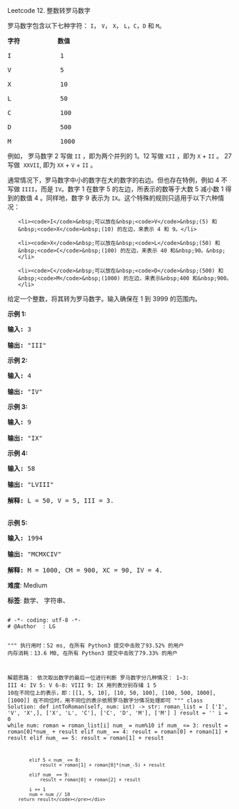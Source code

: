 Leetcode 12. 整数转罗马数字
<p>罗马数字包含以下七种字符：&nbsp;<code>I</code>，&nbsp;<code>V</code>，&nbsp;<code>X</code>，&nbsp;<code>L</code>，<code>C</code>，<code>D</code>&nbsp;和&nbsp;<code>M</code>。</p>


<pre><strong>字符</strong>          <strong>数值</strong>

I             1

V             5

X             10

L             50

C             100

D             500

M             1000</pre>



<p>例如， 罗马数字 2 写做&nbsp;<code>II</code>&nbsp;，即为两个并列的 1。12 写做&nbsp;<code>XII</code>&nbsp;，即为&nbsp;<code>X</code>&nbsp;+&nbsp;<code>II</code>&nbsp;。 27 写做&nbsp;&nbsp;<code>XXVII</code>, 即为&nbsp;<code>XX</code>&nbsp;+&nbsp;<code>V</code>&nbsp;+&nbsp;<code>II</code>&nbsp;。</p>



<p>通常情况下，罗马数字中小的数字在大的数字的右边。但也存在特例，例如 4 不写做&nbsp;<code>IIII</code>，而是&nbsp;<code>IV</code>。数字 1 在数字 5 的左边，所表示的数等于大数 5 减小数 1 得到的数值 4 。同样地，数字 9 表示为&nbsp;<code>IX</code>。这个特殊的规则只适用于以下六种情况：</p>



<ul>

	<li><code>I</code>&nbsp;可以放在&nbsp;<code>V</code>&nbsp;(5) 和&nbsp;<code>X</code>&nbsp;(10) 的左边，来表示 4 和 9。</li>

	<li><code>X</code>&nbsp;可以放在&nbsp;<code>L</code>&nbsp;(50) 和&nbsp;<code>C</code>&nbsp;(100) 的左边，来表示 40 和&nbsp;90。&nbsp;</li>

	<li><code>C</code>&nbsp;可以放在&nbsp;<code>D</code>&nbsp;(500) 和&nbsp;<code>M</code>&nbsp;(1000) 的左边，来表示&nbsp;400 和&nbsp;900。</li>

</ul>



<p>给定一个整数，将其转为罗马数字。输入确保在 1&nbsp;到 3999 的范围内。</p>



<p><strong>示例&nbsp;1:</strong></p>



<pre><strong>输入:</strong>&nbsp;3

<strong>输出:</strong> &quot;III&quot;</pre>



<p><strong>示例&nbsp;2:</strong></p>



<pre><strong>输入:</strong>&nbsp;4

<strong>输出:</strong> &quot;IV&quot;</pre>



<p><strong>示例&nbsp;3:</strong></p>



<pre><strong>输入:</strong>&nbsp;9

<strong>输出:</strong> &quot;IX&quot;</pre>



<p><strong>示例&nbsp;4:</strong></p>



<pre><strong>输入:</strong>&nbsp;58

<strong>输出:</strong> &quot;LVIII&quot;

<strong>解释:</strong> L = 50, V = 5, III = 3.

</pre>



<p><strong>示例&nbsp;5:</strong></p>



<pre><strong>输入:</strong>&nbsp;1994

<strong>输出:</strong> &quot;MCMXCIV&quot;

<strong>解释:</strong> M = 1000, CM = 900, XC = 90, IV = 4.</pre>





 **难度**: Medium



 **标签**: 数学、 字符串、 





<div class="hcb_wrap">
<pre class="prism undefined-numbers lang-python" data-lang="Python"><code>
# -*- coding: utf-8 -*-
# @Author  : LG

"""
执行用时：52 ms, 在所有 Python3 提交中击败了93.52% 的用户
内存消耗：13.6 MB, 在所有 Python3 提交中击败了79.33% 的用户

解题思路：
    依次取出数字的最后一位进行判断
    罗马数字分几种情况：
        1~3:    III
        4:      IV
        5:      V
        6-8:    VIII
        9:      IX
    用列表分别存储 1 5 10在不同位上的表示，即：[[1, 5, 10], [10, 50, 100], [100, 500, 1000], [1000]]
    在不同位时，用不同位的表示依照罗马数字分情况处理即可
"""
class Solution:
    def intToRoman(self, num: int) -> str:
        roman_list = [
            ['I', 'V', 'X',],
            ['X', 'L', 'C'],
            ['C', 'D', 'M'],
            ['M']
        ]
        result = ''
        i = 0
        while num:
            roman = roman_list[i]
            num_ = num%10
            if num_ <= 3:
                result = roman[0]*num_ + result
            elif num_ == 4:
                result = roman[0] + roman[1] + result
            elif num_ == 5:
                result = roman[1] + result

            elif 5 < num_ <= 8:
                result = roman[1] + roman[0]*(num_-5) + result

            elif num_ == 9:
                result = roman[0] + roman[2] + result

            i += 1
            num = num // 10
        return result</code></pre></div>
